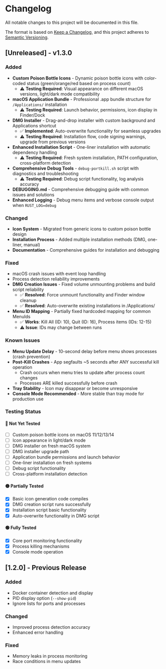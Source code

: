 # Changelog

All notable changes to this project will be documented in this file.

The format is based on [Keep a Changelog](https://keepachangelog.com/en/1.0.0/),
and this project adheres to [Semantic Versioning](https://semver.org/spec/v2.0.0.html).

## [Unreleased] - v1.3.0

### Added
- **Custom Poison Bottle Icons** - Dynamic poison bottle icons with color-coded status (green/orange/red based on process count)
  - ⚠️ **Testing Required**: Visual appearance on different macOS versions, light/dark mode compatibility
- **macOS Application Bundle** - Professional .app bundle structure for `/Applications/` installation
  - ⚠️ **Testing Required**: Launch behavior, permissions, icon display in Finder/Dock
- **DMG Installer** - Drag-and-drop installer with custom background and Applications shortcut
  - ✅ **Implemented**: Auto-overwrite functionality for seamless upgrades
  - ⚠️ **Testing Required**: Installation flow, code signing warnings, upgrade from previous versions
- **Enhanced Installation Script** - One-liner installation with automatic dependency handling
  - ⚠️ **Testing Required**: Fresh system installation, PATH configuration, cross-platform detection
- **Comprehensive Debug Tools** - `debug-portkill.sh` script with diagnostics and troubleshooting
  - ⚠️ **Testing Required**: Debug script functionality, log analysis accuracy
- **DEBUGGING.md** - Comprehensive debugging guide with common issues and solutions
- **Enhanced Logging** - Debug menu items and verbose console output when `RUST_LOG=debug`

### Changed
- **Icon System** - Migrated from generic icons to custom poison bottle design
- **Installation Process** - Added multiple installation methods (DMG, one-liner, manual)
- **Documentation** - Comprehensive guides for installation and debugging

### Fixed
- macOS crash issues with event loop handling
- Process detection reliability improvements
- **DMG Creation Issues** - Fixed volume unmounting problems and build script reliability
  - ✅ **Resolved**: Force unmount functionality and Finder window cleanup
  - ✅ **Resolved**: Auto-overwrite existing installations in /Applications/
- **Menu ID Mapping** - Partially fixed hardcoded mapping for common MenuIds
  - ✅ **Works**: Kill All (ID: 10), Quit (ID: 16), Process items (IDs: 12-15)
  - ⚠️ **Issue**: IDs may change between runs

### Known Issues
- **Menu Update Delay** - 10-second delay before menu shows processes (crash prevention)
- **Post-Kill Crashes** - App segfaults ~5 seconds after ANY successful kill operation
  - Crash occurs when menu tries to update after process count changes
  - Processes ARE killed successfully before crash
- **Tray Stability** - Icon may disappear or become unresponsive  
- **Console Mode Recommended** - More stable than tray mode for production use

### Testing Status

#### 🔴 **Not Yet Tested**
- [ ] Custom poison bottle icons on macOS 11/12/13/14
- [ ] Icon appearance in light/dark mode
- [ ] DMG installer on fresh macOS system
- [ ] DMG installer upgrade path
- [ ] Application bundle permissions and launch behavior
- [ ] One-liner installation on fresh systems
- [ ] Debug script functionality
- [ ] Cross-platform installation detection

#### 🟡 **Partially Tested**
- [x] Basic icon generation code compiles
- [x] DMG creation script runs successfully
- [x] Installation script basic functionality
- [x] Auto-overwrite functionality in DMG script

#### 🟢 **Fully Tested**
- [x] Core port monitoring functionality
- [x] Process killing mechanisms
- [x] Console mode operation

## [1.2.0] - Previous Release

### Added
- Docker container detection and display
- PID display option (`--show-pid`)
- Ignore lists for ports and processes

### Changed
- Improved process detection accuracy
- Enhanced error handling

### Fixed
- Memory leaks in process monitoring
- Race conditions in menu updates